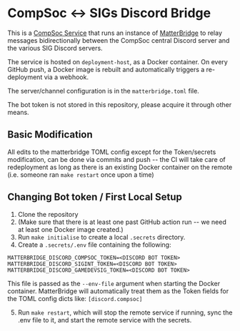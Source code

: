 # CompSoc <-> SIGs Discord Bridge

This is a [CompSoc Service](https://github.com/compsoc-edinburgh/deployment) that runs an instance of [MatterBridge](https://github.com/42wim/matterbridge) to relay messages bidirectionally between the CompSoc central Discord server and the various SIG Discord servers.

The service is hosted on `deployment-host`, as a Docker container. On every GitHub push, a Docker image is rebuilt and automatically triggers a re-deployment via a webhook.

The server/channel configuration is in the `matterbridge.toml` file.

The bot token is not stored in this repository, please acquire it through other means.

## Basic Modification

All edits to the matterbridge TOML config except for the Token/secrets modification, can be done via commits and push -- the CI will take care of redeployment as long as there is an existing Docker container on the remote (i.e. someone ran `make restart` once upon a time)

## Changing Bot token / First Local Setup

1. Clone the repository
2. (Make sure that there is at least one past GitHub action run -- we need at least one Docker image created.)
3. Run `make initialise` to create a local `.secrets` directory.
4. Create a `.secrets/.env` file containing the following:

```
MATTERBRIDGE_DISCORD_COMPSOC_TOKEN=<DISCORD BOT TOKEN>
MATTERBRIDGE_DISCORD_SIGINT_TOKEN=<DISCORD BOT TOKEN>
MATTERBRIDGE_DISCORD_GAMEDEVSIG_TOKEN=<DISCORD BOT TOKEN>
```

This file is passed as the `--env-file` argument when starting the Docker container. MatterBridge will automatically treat them as the Token fields for the TOML config dicts like: `[discord.compsoc]`

5. Run `make restart`, which will stop the remote service if running, sync the .env file to it, and start the remote service with the secrets.
